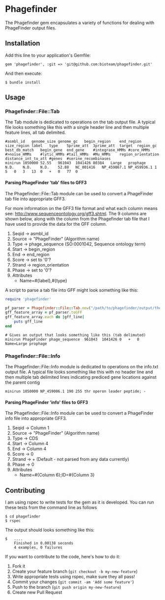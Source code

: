 # Phagefinder

The Phagefinder gem encapsulates a variety of functions for dealing with PhageFinder output files.

## Installation

Add this line to your application's Gemfile:

    gem 'phagefinder', :git => 'git@github.com:bioteam/phagefinder.git'

And then execute:

    $ bundle install


## Usage

### Phagefinder::File::Tab

The Tab module is dedicated to operations on the tab output file. A typical file looks something like this with a single header line and then multiple feature lines, all tab delimited.

	#asmbl_id	genome_size	genome_gc	begin_region	end_region	size_region	label	type	5prime_att	3prime_att	target	region_gc	best_db_match	begin_gene	end_gene	#integrase_HMMs	#core_HMMs	#>noise_HMMs	#lytic_HMMs	#tail_HMMs	#Mu_HMMs	region_orientation	distance_int_to_att	#genes	#serine_recombinases
	minirun	1050000	52.55	961043	1041426	80384	Large	prophage	N.D.	N.D.	N.D.	52.88	NC_001416	NP_459867.1	NP_459936.1	1	5	0	3	13	0	+	0	77	0

#### Parsing PhageFinder 'tab' files to GFF3

The Phagefinder::File::Tab module can be used to convert a PhageFinder tab file into appropriate GFF3.

For more information on the GFF3 file format and what each column means see: http://www.sequenceontology.org/gff3.shtml. The 9 columns are shown below, along with the column from the Phagefinder tab file that I have used to provide the data for the GFF column.

1.	Seqid 	-> asmbl_id
2.	Source	-> "PhageFinder" (Algorithm name)
3.	Type	-> phage_sequence (SO:0001042, Sequence ontology term)
4.	Start	-> begin_region
5.	End		-> end_region
6.	Score	-> set to '0'?
7.	Strand	-> region_orientation
8.	Phase	-> set to '0'?
9.	Attributes
	* Name=#{label},#{type}


A script to parse a tab file into GFF might look something like this:

```ruby
require 'phagefinder'

pf_parser = Phagefinder::File::Tab.new("/path/to/phagefinder/output/the_tab.txt")
gff_feature_array = pf_parser.toGFF
gff_feature_array.each do |gff_line|
	puts gff_line
end
```
	
	# Gives an output that looks something like this (tab delimuted)
	minirun	PhageFinder	phage_sequence	961043	1041426	0	+	0	Name=Large prophage

### Phagefinder::File::Info

The Phagefinder::File::Info module is dedicated to operations on the info.txt output file. A typical file looks something like this with no header line and then multiple tab delimited lines indicating prediced gene locations against the parent contig

	minirun	1050000	NP_459006.1	190	255	thr operon leader peptide; -


#### Parsing PhageFinder 'info' files to GFF3

The Phagefinder::File::Info module can be used to convert a PhageFinder info file into appropriate GFF3.

1.	Seqid 	-> Column 1
2.	Source	-> "PhageFinder" (Algorithm name)
3.	Type	-> CDS
4.	Start	-> Column 4
5.	End		-> Column 4
6.	Score	-> 0
7.	Strand	-> + (Default - not parsed from any data currently)
8.	Phase	-> 0
9.	Attributes
	* Name=#{Column 6};ID=#{Column 3}


## Contributing

I am using rspec to write tests for the gem as it is developed. You can run these tests from the command line as follows

	$ cd phagefinder
	$ rspec
	

The output should looks something like this:

	$ 	....
		Finished in 0.00138 seconds
		4 examples, 0 failures

If you want to contribute to the code, here's how to do it:

1. Fork it
2. Create your feature branch (`git checkout -b my-new-feature`)
3. Write appropriate tests using rspec, make sure they all pass!
4. Commit your changes (`git commit -am 'Add some feature'`)
5. Push to the branch (`git push origin my-new-feature`)
6. Create new Pull Request

